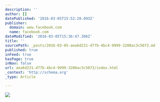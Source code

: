 ```yaml
---
description: ''
author: []
datePublished: '2016-03-05T15:52:20.093Z'
publisher:
  domain: www.facebook.com
  name: facebook.com
dateModified: '2016-03-05T15:36:47.306Z'
title: ''
sourcePath: _posts/2016-03-05-aea6d231-d77b-4bc4-9999-3208ac3c5073.md
published: true
inFeed: true
hasPage: true
inNav: false
url: aea6d231-d77b-4bc4-9999-3208ac3c5073/index.html
_context: 'http://schema.org'
_type: Article

---
```

![](https://fbcdn-sphotos-g-a.akamaihd.net/hphotos-ak-xlf1/t31.0-8/10320987_588661597907908_5853095057706650667_o.jpg)